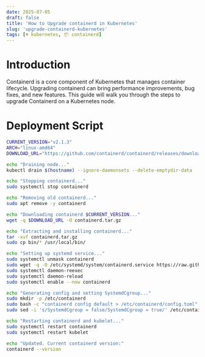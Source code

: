 ```yaml
---
date: 2025-07-05
draft: false
title: 'How to Upgrade containerd in Kubernetes'
slug: 'upgrade-containerd-kubernetes'
tags: [☸️ kubernetes, 📦 containerd]
---
```


# Introduction

Containerd is a core component of Kubernetes that manages container lifecycle.
Upgrading containerd can bring performance improvements, bug fixes, and new features.
This guide will walk you through the steps to upgrade Containerd on a Kubernetes node.

# Deployment Script

```bash
CURRENT_VERSION="v2.1.3"
ARCH="linux-amd64"
DOWNLOAD_URL="https://github.com/containerd/containerd/releases/download/${CURRENT_VERSION}/containerd-${CURRENT_VERSION#v}-${ARCH}.tar.gz"

echo "Draining node..."
kubectl drain $(hostname) --ignore-daemonsets --delete-emptydir-data

echo "Stopping containerd..."
sudo systemctl stop containerd

echo "Removing old containerd..."
sudo apt remove -y containerd

echo "Downloading containerd $CURRENT_VERSION..."
wget -q $DOWNLOAD_URL -O containerd.tar.gz

echo "Extracting and installing containerd..."
tar -xvf containerd.tar.gz
sudo cp bin/* /usr/local/bin/

echo "Setting up systemd service..."
sudo systemctl unmask containerd
sudo wget -q -O /etc/systemd/system/containerd.service https://raw.githubusercontent.com/containerd/containerd/main/containerd.service
sudo systemctl daemon-reexec
sudo systemctl daemon-reload
sudo systemctl enable --now containerd

echo "Generating config and setting SystemdCgroup..."
sudo mkdir -p /etc/containerd
sudo bash -c "containerd config default > /etc/containerd/config.toml"
sudo sed -i 's/SystemdCgroup = false/SystemdCgroup = true/' /etc/containerd/config.toml

echo "Restarting containerd and kubelet..."
sudo systemctl restart containerd
sudo systemctl restart kubelet

echo "Updated. Current containerd version:"
containerd --version
```